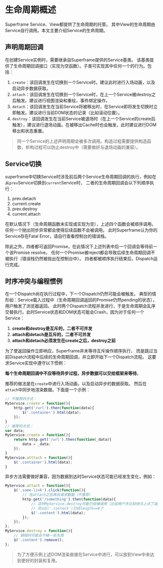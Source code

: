 # 生命周期概述

Superframe Service、View都提供了生命周期的托管。
其中View的生命周期由Service自行调用。本文主要介绍Service的生命周期。

## 声明周期回调

在创建Service实例时，需要继承自Superframe提供的Service基类。
该基类提供了生命周期回调接口（实现为空函数）。子类可实现其中任何一个的行为。包括：

1. `create`：该回调发生在切换到一个Service时。建议此时进行入场动画，以及启动异步数据获取。
2. `attach`：该回调发生在切换到一个Service时，在上一个Service被destroy之后触发。建议进行视图渲染和重绘，事件绑定操作。
3. `detach`：该回调发生在当前Service将被移出时，在Service即将发生切换时立即触发。建议进行当前DOM状态的记录（比如滚动位置）。
4. `destroy`：该回调发生在当前Service被退场时（在上一个Service的create后触发），建议进行退场动画。在被移出Cache时也会触发，此时建议进行DOM移出和状态重置。

> 同一个Service的上述声明周期会被多次调用。构造过程需要提供构造函数，析构过程可以防止destroy中（需要做好与退场动画的兼容）。

## Service切换

superframe中切换Service时涉及前后两个Service生命周期回调的执行，例如在从`prev`Service切换到`current`Service时，
二者的生命周期回调会以下列顺序执行：

1. prev.detach
2. current.create
3. prev.destroy
4. current.attach

在默认情况下（生命周期函数未实现或实现为空），上述四个函数会被顺序调用。
任何一个抛出同步异常都会使得后续函数不会被调用。
此时Superframe认为你的Service存在Fatal Error，请自行查看控制台的错误栈。

除此之外，四者都可返回Promise，在此情况下上述列表中后一个回调会等待前一个该Promise resolve。
任何一个Promise被reject都会导致后续生命周期回调不被执行（错误栈仍然被抛出在控制台中）。
四者都被顺序执行结束后，Dispatch运行完成。

## 时序冲突与编程惯例

在一个Dispatch尚在执行过程中，下一个Dispatch仍然可能会被触发。
典型的情形如：Service载入过程中（生命周期回调返回的Promise仍然pending的状态），用户触发了浏览器返回。
此时两个Dispatch流程并发进行，于是生命周期会乱序交替执行。此时Service状态和DOM状态可能会Crash，因为对于任何一个Service：

1. **create和destroy是互斥的，二者不可并发**
2. **attach和detach是互斥的，二者不可并发**
3. **attach和detach必须发生在create之后，destroy之前**

为了使返回操作立即响应，Superframe并未等待互斥操作顺序执行，
而是跳过当前Dispatch流程中后续的生命周期回调，并立即开始下一个Dispatch流程。
这要求Service实现中遵守以下惯例：

**每个生命周期回调中不应等待异步过程，异步数据可以交给框架来等待**。

推荐的做法是在`create`中进行入场动画，以及启动异步的数据获取。
然后在`attach`中同步地渲染数据。下面是一个示例：

```javascript
// 不推荐的方式：
MyService.create = function(){
    http.get('/url').then(function(data){
        $('.container').html(data);
    });
}
// 推荐的方式：
var data;
MyService.create = function(){
    return http.get('/url').then(function(_data){
        data = _data;
    });
}
MyService.atttach = function(){
    $('.container').html(data);
}
```

异步方法需要做好兼容，因为数据到达时Service状态可能已经发生变化，例如：

```javascript
MyService.attach = function(){
    $('.some-link').click(function(){
        // 在attach之后再去请求数据（不推荐）
        http.get('/something').then(function(data){
            // 这时MyService.destroy可能已经被调用（比如用户手比较快马上点了返回）
            // 所以$('.content')已经length==0了
            $('.content').html(data);
        });
    });
};
MyService.destroy = function(){
    // 销毁时可能会干掉一些东西
    $('.content').remove();
};
```

> 为了方便示例上述DOM渲染直接在Service中进行，可以放到View中来达到更好的封装和复用。
